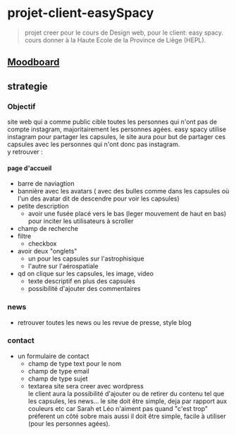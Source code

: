 # projet-client-easySpacy
> projet creer pour le cours de Design web, pour le client: easy spacy.
> cours donner à la Haute Ecole de la Province de Liège (HEPL).

## [Moodboard](https://app.milanote.com/1Ld3Iw1QVmEN5Z?p=YRIU0ZF8jN1)
## strategie
### Objectif 
site web qui a comme public cible toutes les personnes qui n'ont pas de compte instagram, majoritairement les personnes agées. easy spacy utilise instagram pour partager les capsules, le site aura pour but de partager ces capsules avec les personnes qui n'ont donc pas instagram.\
y retrouver :

#### page d'accueil 
* barre de naviagtion 
* bannière avec les avatars ( avec des bulles comme dans les capsules où l'un des avatar dit de descendre pour voir les capsules)
* petite description 
  * avoir une fusée placé vers le bas (leger mouvement de haut en bas) pour inciter les utilisateurs à scroller
* champ de recherche
* filtre 
  * checkbox 
* avoir deux "onglets" 
  * un pour les capsules sur l'astrophisique 
  * l'autre sur l'aérospatiale 
* qd on clique sur les capsules, les image, video 
  * texte descriptif en plus des capsules 
  * possibilité d'ajouter des commentaires
### news 
* retrouver toutes les news ou les revue de presse, style blog 
### contact 
* un formulaire de contact 
  * champ de type text pour le nom 
  * champ de type email 
  * champ de type sujet 
  * textarea 
site sera creer avec wordpress\
le client aura la possibilité d'ajouter ou de retirer du contenu tel que les capsules, les news...
le site doit être simple, deja par rapport aux couleurs etc car Sarah et Léo n'aiment pas quand "c'est trop" préferent un côté sobre mais aussi il doit être simple, facile à utiliser (pour les personnes agées).
